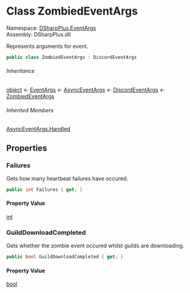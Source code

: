 # Class ZombiedEventArgs

Namespace: [DSharpPlus.EventArgs](DSharpPlus.EventArgs.md)  
Assembly: DSharpPlus.dll

Represents arguments for <xref href="DSharpPlus.DiscordClient.Zombied" data-throw-if-not-resolved="false"></xref> event.

```csharp
public class ZombiedEventArgs : DiscordEventArgs
```

###### Inheritance

[object](https://learn.microsoft.com/dotnet/api/system.object) ← 
[EventArgs](https://learn.microsoft.com/dotnet/api/system.eventargs) ← 
[AsyncEventArgs](DSharpPlus.AsyncEvents.AsyncEventArgs.md) ← 
[DiscordEventArgs](DSharpPlus.EventArgs.DiscordEventArgs.md) ← 
[ZombiedEventArgs](DSharpPlus.EventArgs.ZombiedEventArgs.md)

###### Inherited Members

[AsyncEventArgs.Handled](DSharpPlus.AsyncEvents.AsyncEventArgs.md\#DSharpPlus\_AsyncEvents\_AsyncEventArgs\_Handled)

## Properties

### <a id="DSharpPlus_EventArgs_ZombiedEventArgs_Failures"></a>Failures

Gets how many heartbeat failures have occured.

```csharp
public int Failures { get; }
```

#### Property Value

[int](https://learn.microsoft.com/dotnet/api/system.int32)

### <a id="DSharpPlus_EventArgs_ZombiedEventArgs_GuildDownloadCompleted"></a>GuildDownloadCompleted

Gets whether the zombie event occured whilst guilds are downloading.

```csharp
public bool GuildDownloadCompleted { get; }
```

#### Property Value

[bool](https://learn.microsoft.com/dotnet/api/system.boolean)

